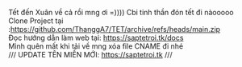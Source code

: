 Tết đến Xuân về cả rồi mng ơi =)))) Cbi tinh thần đón tết đi nàooooo
<br>
Clone Project tại :https://github.com/ThanggA7/TET/archive/refs/heads/main.zip
<br>
Đọc hướng dẫn làm web tại: https://saptetroi.tk/docs
<br/>
Mình quên mất khi tải về mng xóa file CNAME đi nhé
<br/>
///
UPDATE TÊN MIỀN MỚI: https://saptetroi.tk
///

